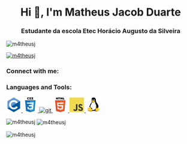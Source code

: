 <h1 align="center">Hi 👋, I'm Matheus Jacob Duarte</h1>
<h3 align="center">Estudante da escola Etec Horácio Augusto da Silveira</h3>

<p align="left"> <img src="https://komarev.com/ghpvc/?username=m4theusj&label=Profile%20views&color=0e75b6&style=flat" alt="m4theusj" /> </p>

<p align="left"> <a href="https://github.com/ryo-ma/github-profile-trophy"><img src="https://github-profile-trophy.vercel.app/?username=m4theusj" alt="m4theusj" /></a> </p>

<h3 align="left">Connect with me:</h3>
<p align="left">
</p>

<h3 align="left">Languages and Tools:</h3>
<p align="left"> <a href="https://www.cprogramming.com/" target="_blank" rel="noreferrer"> <img src="https://raw.githubusercontent.com/devicons/devicon/master/icons/c/c-original.svg" alt="c" width="40" height="40"/> </a> <a href="https://www.w3schools.com/css/" target="_blank" rel="noreferrer"> <img src="https://raw.githubusercontent.com/devicons/devicon/master/icons/css3/css3-original-wordmark.svg" alt="css3" width="40" height="40"/> </a> <a href="https://git-scm.com/" target="_blank" rel="noreferrer"> <img src="https://www.vectorlogo.zone/logos/git-scm/git-scm-icon.svg" alt="git" width="40" height="40"/> </a> <a href="https://www.w3.org/html/" target="_blank" rel="noreferrer"> <img src="https://raw.githubusercontent.com/devicons/devicon/master/icons/html5/html5-original-wordmark.svg" alt="html5" width="40" height="40"/> </a> <a href="https://developer.mozilla.org/en-US/docs/Web/JavaScript" target="_blank" rel="noreferrer"> <img src="https://raw.githubusercontent.com/devicons/devicon/master/icons/javascript/javascript-original.svg" alt="javascript" width="40" height="40"/> </a> <a href="https://www.linux.org/" target="_blank" rel="noreferrer"> <img src="https://raw.githubusercontent.com/devicons/devicon/master/icons/linux/linux-original.svg" alt="linux" width="40" height="40"/> </a> </p>

<p><img align="left" src="https://github-readme-stats.vercel.app/api/top-langs?username=m4theusj&show_icons=true&locale=en&layout=compact" alt="m4theusj" /></p>

<p>&nbsp;<img align="center" src="https://github-readme-stats.vercel.app/api?username=m4theusj&show_icons=true&locale=en" alt="m4theusj" /></p>

<p><img align="center" src="https://github-readme-streak-stats.herokuapp.com/?user=m4theusj&" alt="m4theusj" /></p>